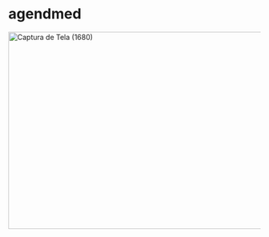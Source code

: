 # agendmed

<img width="755" height="394" alt="Captura de Tela (1680)" src="https://github.com/user-attachments/assets/8b7d33e5-8ee6-4ccb-86f5-ddbb2400e3f1" />


